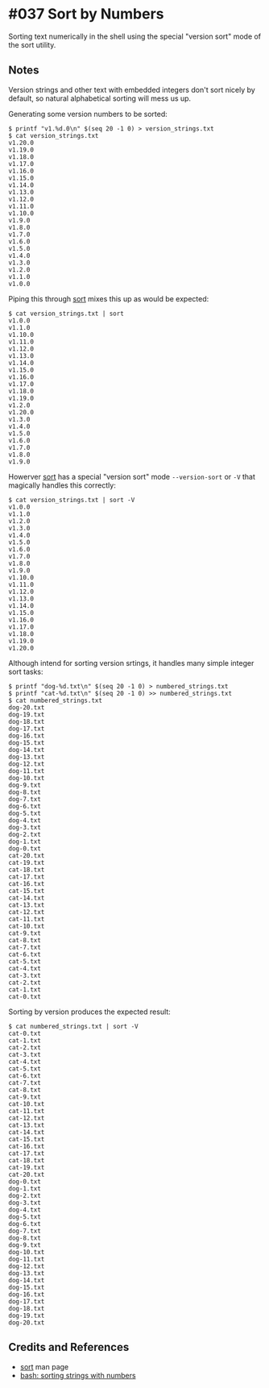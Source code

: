 # #037 Sort by Numbers

Sorting text numerically in the shell using the special "version sort" mode of the sort utility.

## Notes

Version strings and other text with embedded integers don't sort nicely by default, so natural alphabetical sorting will mess us up.

Generating some version numbers to be sorted:

```
$ printf "v1.%d.0\n" $(seq 20 -1 0) > version_strings.txt
$ cat version_strings.txt
v1.20.0
v1.19.0
v1.18.0
v1.17.0
v1.16.0
v1.15.0
v1.14.0
v1.13.0
v1.12.0
v1.11.0
v1.10.0
v1.9.0
v1.8.0
v1.7.0
v1.6.0
v1.5.0
v1.4.0
v1.3.0
v1.2.0
v1.1.0
v1.0.0
```

Piping this through [sort](https://man7.org/linux/man-pages/man1/sort.1.html) mixes this up as would be expected:

```
$ cat version_strings.txt | sort
v1.0.0
v1.1.0
v1.10.0
v1.11.0
v1.12.0
v1.13.0
v1.14.0
v1.15.0
v1.16.0
v1.17.0
v1.18.0
v1.19.0
v1.2.0
v1.20.0
v1.3.0
v1.4.0
v1.5.0
v1.6.0
v1.7.0
v1.8.0
v1.9.0
```

Howerver [sort](https://man7.org/linux/man-pages/man1/sort.1.html) has a special "version sort" mode `--version-sort` or `-V` that
magically handles this correctly:

```
$ cat version_strings.txt | sort -V
v1.0.0
v1.1.0
v1.2.0
v1.3.0
v1.4.0
v1.5.0
v1.6.0
v1.7.0
v1.8.0
v1.9.0
v1.10.0
v1.11.0
v1.12.0
v1.13.0
v1.14.0
v1.15.0
v1.16.0
v1.17.0
v1.18.0
v1.19.0
v1.20.0
```

Although intend for sorting version srtings, it handles many simple integer sort tasks:

```
$ printf "dog-%d.txt\n" $(seq 20 -1 0) > numbered_strings.txt
$ printf "cat-%d.txt\n" $(seq 20 -1 0) >> numbered_strings.txt
$ cat numbered_strings.txt
dog-20.txt
dog-19.txt
dog-18.txt
dog-17.txt
dog-16.txt
dog-15.txt
dog-14.txt
dog-13.txt
dog-12.txt
dog-11.txt
dog-10.txt
dog-9.txt
dog-8.txt
dog-7.txt
dog-6.txt
dog-5.txt
dog-4.txt
dog-3.txt
dog-2.txt
dog-1.txt
dog-0.txt
cat-20.txt
cat-19.txt
cat-18.txt
cat-17.txt
cat-16.txt
cat-15.txt
cat-14.txt
cat-13.txt
cat-12.txt
cat-11.txt
cat-10.txt
cat-9.txt
cat-8.txt
cat-7.txt
cat-6.txt
cat-5.txt
cat-4.txt
cat-3.txt
cat-2.txt
cat-1.txt
cat-0.txt
```

Sorting by version produces the expected result:
```
$ cat numbered_strings.txt | sort -V
cat-0.txt
cat-1.txt
cat-2.txt
cat-3.txt
cat-4.txt
cat-5.txt
cat-6.txt
cat-7.txt
cat-8.txt
cat-9.txt
cat-10.txt
cat-11.txt
cat-12.txt
cat-13.txt
cat-14.txt
cat-15.txt
cat-16.txt
cat-17.txt
cat-18.txt
cat-19.txt
cat-20.txt
dog-0.txt
dog-1.txt
dog-2.txt
dog-3.txt
dog-4.txt
dog-5.txt
dog-6.txt
dog-7.txt
dog-8.txt
dog-9.txt
dog-10.txt
dog-11.txt
dog-12.txt
dog-13.txt
dog-14.txt
dog-15.txt
dog-16.txt
dog-17.txt
dog-18.txt
dog-19.txt
dog-20.txt
```

## Credits and References

* [sort](https://man7.org/linux/man-pages/man1/sort.1.html) man page
* [bash: sorting strings with numbers](https://stackoverflow.com/questions/17061948/bash-sorting-strings-with-numbers?utm_medium=organic&utm_source=google_rich_qa&utm_campaign=google_rich_qa)
